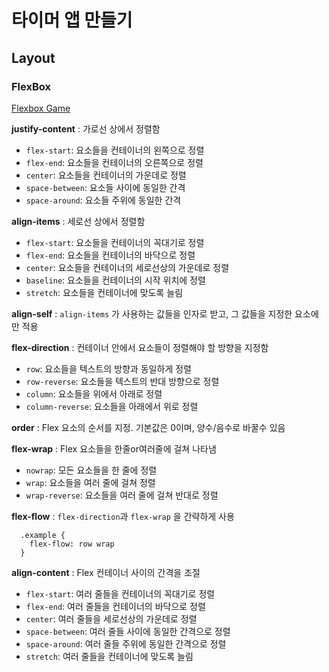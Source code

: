 # 타이머 앱 만들기

## Layout

### FlexBox

[Flexbox Game](http://flexboxfroggy.com/#ko)


__justify-content__ : 가로선 상에서 정렬함

- `flex-start`: 요소들을 컨테이너의 왼쪽으로 정렬
- `flex-end`: 요소들을 컨테이너의 오른쪽으로 정렬
- `center`: 요소들을 컨테이너의 가운데로 정렬
- `space-between`: 요소들 사이에 동일한 간격
- `space-around`: 요소들 주위에 동일한 간격

__align-items__ : 세로선 상에서 정렬함

- `flex-start`: 요소들을 컨테이너의 꼭대기로 정렬
- `flex-end`: 요소들을 컨테이너의 바닥으로 정렬
- `center`: 요소들을 컨테이너의 세로선상의 가운데로 정렬
- `baseline`: 요소들을 컨테이너의 시작 위치에 정렬
- `stretch`: 요소들을 컨테이너에 맞도록 늘림

__align-self__ : `align-items` 가 사용하는 값들을 인자로 받고, 그 값들을 지정한 요소에만 적용

__flex-direction__ : 컨테이너 안에서 요소들이 정렬해야 할 방향을 지정함

- `row`: 요소들을 텍스트의 방향과 동일하게 정렬
- `row-reverse`: 요소들을 텍스트의 반대 방향으로 정렬
- `column`: 요소들을 위에서 아래로 정렬
- `column-reverse`: 요소들을 아래에서 위로 정렬

__order__ : Flex 요소의 순서를 지정. 기본값은 0이며, 양수/음수로 바꿀수 있음

__flex-wrap__ : Flex 요소들을 한줄or여러줄에 걸쳐 나타냄

- `nowrap`: 모든 요소들을 한 줄에 정렬
- `wrap`: 요소들을 여러 줄에 걸쳐 정렬
- `wrap-reverse`: 요소들을 여러 줄에 걸쳐 반대로 정렬

__flex-flow__ : `flex-direction`과 `flex-wrap` 을 간략하게 사용

```
  .example {
    flex-flow: row wrap
  }
```

__align-content__ : Flex 컨테이너 사이의 간격을 조절

- `flex-start`: 여러 줄들을 컨테이너의 꼭대기로 정렬
- `flex-end`: 여러 줄들을 컨테이너의 바닥으로 정렬
- `center`: 여러 줄들을 세로선상의 가운데로 정렬
- `space-between`: 여러 줄들 사이에 동일한 간격으로 정렬
- `space-around`: 여러 줄들 주위에 동일한 간격으로 정렬
- `stretch`: 여러 줄들을 컨테이너에 맞도록 늘림
